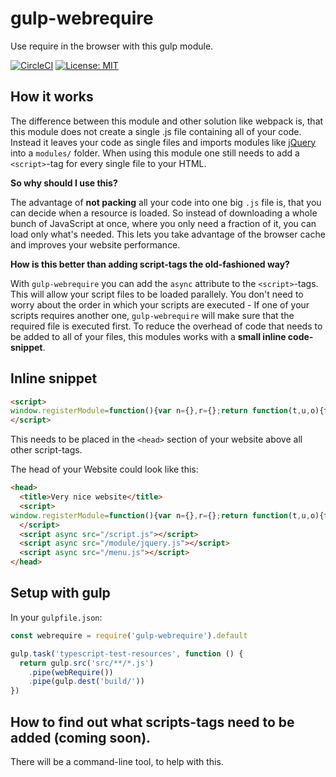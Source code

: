 # gulp-webrequire

Use require in the browser with this gulp module.

[![CircleCI](https://circleci.com/gh/robojones/gulp-webrequire.svg?style=shield)](https://circleci.com/gh/robojones/gulp-webrequire)
[![License: MIT](https://img.shields.io/badge/License-MIT-yellow.svg)](https://opensource.org/licenses/MIT)

## How it works

The difference between this module and other solution like webpack is, that this module does not create a single .js file containing all of your code.
Instead it leaves your code as single files and imports modules like [jQuery](https://npmjs.com/package/jquery) into a `modules/` folder.
When using this module one still needs to add a `<script>`-tag for every single file to your HTML.

__So why should I use this?__

The advantage of __not packing__ all your code into one big `.js` file is, that you can decide when a resource is loaded.
So instead of downloading a whole bunch of JavaScript at once, where you only need a fraction of it, you can load only what's needed.
This lets you take advantage of the browser cache and improves your website performance.

__How is this better than adding script-tags the old-fashioned way?__

With `gulp-webrequire` you can add the `async` attribute to the `<script>`-tags.
This will allow your script files to be loaded parallely.
You don't need to worry about the order in which your scripts are executed - If one of your scripts requires another one,
`gulp-webrequire` will make sure that the required file is executed first.
To reduce the overhead of code that needs to be added to all of your files, this modules works with a __small inline code-snippet__.

## Inline snippet

```html
<script>
window.registerModule=function(){var n={},r={};return function(t,u,o){function f(n){c=c.filter(function(r){return r!==n})}function i(){if(!c.length){var t={exports:{}};o(t,t.exports,e),n[u]=t.exports,r[u]&&r[u].forEach(function(n){return n()})}}function e(r){var u=t.filter(function(n){return n[0]===r})[1][1];return n[u]}var c=t.map(function(n){return n[1]});t.forEach(function(t){t[0];var u=t[1];n[u]?f(u):function(n,t){r[n]||(r[n]=[]),r[n].push(t)}(u,function(){f(u),i()})}),i()}}();
</script>
```

This needs to be placed in the `<head>` section of your website above all other script-tags.

The head of your Website could look like this:

```html
<head>
  <title>Very nice website</title>
  <script>
window.registerModule=function(){var n={},r={};return function(t,u,o){function f(n){c=c.filter(function(r){return r!==n})}function i(){if(!c.length){var t={exports:{}};o(t,t.exports,e),n[u]=t.exports,r[u]&&r[u].forEach(function(n){return n()})}}function e(r){var u=t.filter(function(n){return n[0]===r})[1][1];return n[u]}var c=t.map(function(n){return n[1]});t.forEach(function(t){t[0];var u=t[1];n[u]?f(u):function(n,t){r[n]||(r[n]=[]),r[n].push(t)}(u,function(){f(u),i()})}),i()}}();
  </script>
  <script async src="/script.js"></script>
  <script async src="/module/jquery.js"></script>
  <script async src="/menu.js"></script>
</head>
```

## Setup with gulp

In your `gulpfile.json`:

```javascript
const webrequire = require('gulp-webrequire').default

gulp.task('typescript-test-resources', function () {
  return gulp.src('src/**/*.js')
    .pipe(webRequire())
    .pipe(gulp.dest('build/'))
})
```

## How to find out what scripts-tags need to be added (coming soon).

There will be a command-line tool, to help with this.
